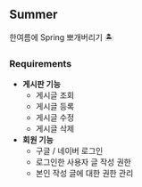 ## Summer
한여름에 Spring 뽀개버리기 🏝

### Requirements
- **게시판 기능**
    - 게시글 조회
    - 게시글 등록
    - 게시글 수정
    - 게시글 삭제
- **회원 기능**
    - 구글 / 네이버 로그인
    - 로그인한 사용자 글 작성 권한
    - 본인 작성 글에 대한 권한 관리

